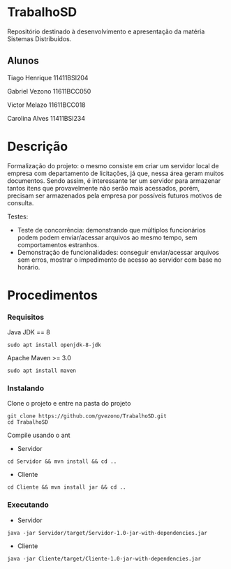 # TrabalhoSD
Repositório destinado à desenvolvimento e apresentação da matéria Sistemas Distribuídos.

## Alunos
Tiago Henrique  11411BSI204

Gabriel Vezono  11611BCC050

Victor Melazo   11611BCC018

Carolina Alves  11411BSI234

# Descrição
Formalização do projeto: o mesmo consiste em criar um servidor local de empresa com departamento de licitações, já que, nessa área geram muitos documentos. Sendo assim, é interessante ter um servidor para armazenar tantos itens que provavelmente não serão mais acessados, porém, precisam ser armazenados pela empresa por possíveis futuros motivos de consulta.

Testes:
  - Teste de concorrência: demonstrando que múltiplos funcionários podem podem enviar/acessar arquivos ao mesmo tempo, sem comportamentos estranhos.
  - Demonstração de funcionalidades: conseguir enviar/acessar arquivos sem erros, mostrar o impedimento de acesso ao servidor com base no horário.

# Procedimentos
### Requisitos
Java JDK == 8
```
sudo apt install openjdk-8-jdk
```
Apache Maven >= 3.0
```
sudo apt install maven
```

### Instalando
Clone o projeto e entre na pasta do projeto
```
git clone https://github.com/gvezono/TrabalhoSD.git
cd TrabalhoSD
```

Compile usando o ant

  - Servidor
```
cd Servidor && mvn install && cd ..
```
  - Cliente
```
cd Cliente && mvn install jar && cd ..
```

### Executando
  - Servidor

```
java -jar Servidor/target/Servidor-1.0-jar-with-dependencies.jar
```
  - Cliente
```
java -jar Cliente/target/Cliente-1.0-jar-with-dependencies.jar
```